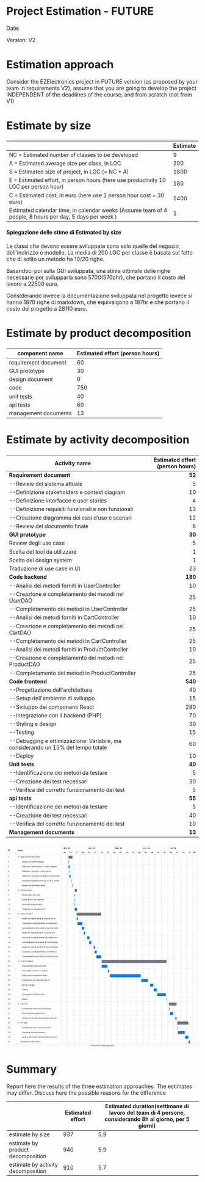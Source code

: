 # Project Estimation - FUTURE
Date:

Version: V2


# Estimation approach
Consider the EZElectronics  project in FUTURE version (as proposed by your team in requirements V2), assume that you are going to develop the project INDEPENDENT of the deadlines of the course, and from scratch (not from V1)
# Estimate by size
### 
|             | Estimate                        |             
| ----------- | ------------------------------- |  
| NC =  Estimated number of classes to be developed   |             9                |             
|  A = Estimated average size per class, in LOC       |           200              | 
| S = Estimated size of project, in LOC (= NC * A) |              1800 |
| E = Estimated effort, in person hours (here use productivity 10 LOC per person hour)  |                  180                    |   
| C = Estimated cost, in euro (here use 1 person hour cost = 30 euro) | 5400 | 
| Estimated calendar time, in calendar weeks (Assume team of 4 people, 8 hours per day, 5 days per week ) |      1              |                  

#### Spiegazione delle stime di Estimated by size

Le classi che devono essere sviluppate sono solo quelle del negozio, dell'indirizzo e modello. La media di 200 LOC per classe è basata sul fatto che di solito un metodo ha 10/20 righe.

Basandoci poi sulla GUI sviluppata, una stima ottimale delle righe necessarie per svilupparla sono 5700(570phr), che portano il costo del lavoro a 22500 euro.

Considerando invece la documentazione sviluppata nel progetto invece si hanno 1870 righe di markdown, che equivalgono a 187hr e che portano il costo del progetto a 28110 euro.


# Estimate by product decomposition
### 
|         component name    | Estimated effort (person hours)   |             
| ----------- | ------------------------------- | 
| requirement document   | 60 |
| GUI prototype |30|
| design document |0|
| code |750|
| unit tests | 40 |
| api tests | 60 |
| management documents  | 13|



# Estimate by activity decomposition
### 
|         Activity name    | Estimated effort (person hours)   |             
| ---------------------------- | -------------------------------: | 
|**Requirement document**    | **52** |
| --Review del sistema attuale| 5 |
| --Definizione stakeholders e context diagram| 10 |
| --Definizione interfacce e user stories| 4 |
| --Definizione requisiti funzionali e non funzionali| 13 |
| --Creazione diagramma dei casi d’uso e scenari| 12 |
| --Review del documento finale| 8 |
| **GUI prototype** |**30**|
| Review degli use case | 5 |
| Scelta del tool da utilizzare | 1 |
| Scelta del design system | 1 |
| Traduzione di use case in UI | 23 |
| **Code backend** |**180**|
| --Analisi dei metodi forniti in UserController| 10|
| --Creazione e completamento dei metodi nel UserDAO| 25|
| --Completamento dei metodi in UserController| 25|
| --Analisi dei metodi forniti in CartController| 10 |
| --Creazione e completamento dei metodi nel CartDAO| 25|
| --Completamento dei metodi in CartController| 25|
| --Analisi dei metodi forniti in ProductController| 10|
| --Creazione e completamento dei metodi nel ProductDAO| 25|
| --Completamento dei metodi in ProductController| 25 |
| **Code frontend**|**540**|
| --Progettazione dell'architettura| 40|
| --Setup dell'ambiente di sviluppo| 15|
| --Sviluppo dei componenti React| 280 |
| --Integrazione con il backend (PHP)| 70 |
| --Styling e design| 30 |
| --Testing| 15 |
| --Debugging e ottimizzazione: Variabile, ma considerando un 15% del tempo totale | 60 |
| --Deploy| 10 |
| **Unit tests** | **40** |
| --Identificazione dei metodi da testare|5|
| --Creazione dei test necessari|30|
| --Verifica del corretto funzionamento dei test|5|
| **api tests** | **55** |
| --Identificazione dei metodi da testare|5|
| --Creazione dei test necessari|40|
| --Verifica del corretto funzionamento dei test|10|
| **Management documents**  | **13** |
###
![alt text](Immagini/gantt.png)

# Summary

Report here the results of the three estimation approaches. The  estimates may differ. Discuss here the possible reasons for the difference

|             | Estimated effort                        |   Estimated duration(settimane di lavoro del team di 4 persone, considerando 8h al giorno, per 5 giorni) |          
| ----------- | ------------------------------- | ---------------|
| estimate by size |937|5.9|
| estimate by product decomposition |940|5.9|
| estimate by activity decomposition |910|5.7|




